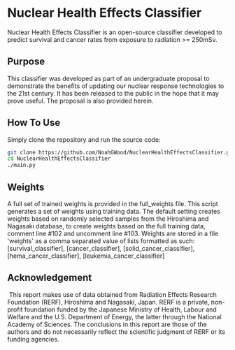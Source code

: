 # Nuclear Health Effects Classifier
Nuclear Health Effects Classifier is an open-source classifier developed to predict survival and cancer rates from exposure to radiation >= 250mSv.

## Purpose

This classifier was developed as part of an undergraduate proposal to demonstrate the benefits of updating our nuclear response technologies to the 21st century. It has been released to the public in the hope that it may prove useful. The proposal is also provided herein.

## How To Use

Simply clone the repository and run the source code:

```bash
git clone https://github.com/NoahGWood/NuclearHealthEffectsClassifier.git
cd NuclearHealthEffectsClassifier
./main.py
```

## Weights

A full set of trained weights is provided in the full_weights file. This script generates a set of weights using training data. The default setting creates weights based on randomly selected samples from the Hiroshima and Nagasaki database, to create weights based on the full training data, comment line #102 and uncomment line #103.  Weights are stored in a file 'weights' as a comma separated value of lists formatted as such:
		[survival_classifier], [cancer_classifier], [solid_cancer_classifier], [hema_cancer_classifier], [leukemia_cancer_classifier]

## Acknowledgement

​	This report makes use of data obtained from Radiation Effects Research Foundation (RERF), Hiroshima and Nagasaki, Japan. RERF is a private, non-profit foundation funded by the Japanese Ministry of Health, Labour and Welfare and the U.S. Department of Energy, the latter through the National Academy of Sciences. The conclusions in this report are those of the authors and do not necessarily reflect the scientific judgment of RERF or its funding agencies.
